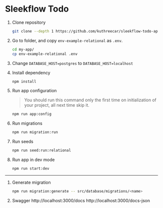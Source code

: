 # Sleekflow Todo

1. Clone repository

   ```bash
   git clone --depth 1 https://github.com/kuthreecar/sleekflow-todo-api.git
   ```

1. Go to folder, and copy `env-example-relational` as `.env`.

   ```bash
   cd my-app/
   cp env-example-relational .env
   ```

1. Change `DATABASE_HOST=postgres` to `DATABASE_HOST=localhost`


1. Install dependency

   ```bash
   npm install
   ```

1. Run app configuration

   > You should run this command only the first time on initialization of your project, all next time skip it.

   ```bash
   npm run app:config
   ```

1. Run migrations

   ```bash
   npm run migration:run
   ```

1. Run seeds

   ```bash
   npm run seed:run:relational
   ```

1. Run app in dev mode

   ```bash
   npm run start:dev
   ```


---

1. Generate migration
   

   ```bash
   npm run migration:generate -- src/database/migrations/<name>
   ```

1. Swagger
   http://localhost:3000/docs
   http://localhost:3000/docs-json